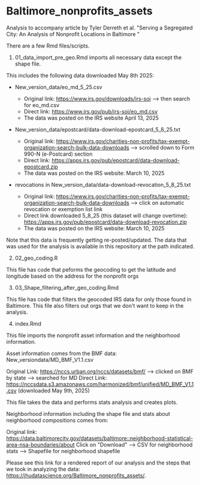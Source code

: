 # Baltimore_nonprofits_assets

Analysis to accompany article by Tyler Derreth et al. "Serving a Segregated City: An Analysis of Nonprofit Locations in Baltimore "

There are a few Rmd files/scripts.

1) 01_data_import_pre_geo.Rmd imports all necessary data except the shape file.

This includes the following data downloaded May 8th 2025:

- New_version_data/eo_md_5_25.csv
  - Original link:  https://www.irs.gov/downloads/irs-soi --> then search for eo_md.csv
  - Direct link: https://www.irs.gov/pub/irs-soi/eo_md.csv
  - The data was posted on the IRS website April 13, 2025

- New_version_data/epostcard/data-download-epostcard_5_8_25.txt
  - Original link: https://www.irs.gov/charities-non-profits/tax-exempt-organization-search-bulk-data-downloads --> scrolled down to Form 990-N (e-Postcard) section
  - Direct link: https://apps.irs.gov/pub/epostcard/data-download-epostcard.zip 
  - The data was posted on the IRS website: March 10, 2025
 
- revocations in New_version_data/data-download-revocation_5_8_25.txt
  - Original link: https://www.irs.gov/charities-non-profits/tax-exempt-organization-search-bulk-data-downloads --> click on automatic revocation or exemption list link
  - Direct link downloaded 5_8_25 (this dataset will change overtime): https://apps.irs.gov/pub/epostcard/data-download-revocation.zip
  - The data was posted on the IRS website: March 10, 2025


Note that this data is frequently getting re-posted/updated. The data that was used for the analysis is available in this repository at the path indicated.

2) 02_geo_coding.R 

This file has code that peforms the geocoding to get the latitude and longitude based on the address for the nonprofit orgs

3) 03_Shape_filtering_after_geo_coding.Rmd

This file has code that filters the geocoded IRS data for only those found in Baltimore. This file also filters out orgs that we don't want to keep in the analysis.

4) index.Rmd

This file imports the nonprofit asset information and the neighborhood information.

Asset information comes from the BMF data: New_versiondata/MD_BMF_V1.1.csv

Original Link: https://nccs.urban.org/nccs/datasets/bmf/ --> clicked on BMF by state --> searched for MD
Direct Link:  https://nccsdata.s3.amazonaws.com/harmonized/bmf/unified/MD_BMF_V1.1.csv (downloaded May 9th, 2025) 

This file takes the data and performs stats analysis and creates plots.

Neighborhood information including the shape file and stats about neighborhood compositions comes from:

Original link: https://data.baltimorecity.gov/datasets/baltimore::neighborhood-statistical-area-nsa-boundaries/about
Click on "Download" --> CSV for neighborhood stats 
                    --> Shapefile for neighborhood shapefile

Please see this link for a rendered report of our analysis and the steps that we took in analyzing the data: https://jhudatascience.org/Baltimore_nonprofits_assets/. 
